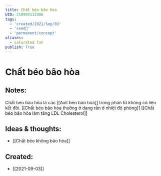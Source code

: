 ```yaml
---
title: Chất béo bão hòa
UID: 210903112406
tags:
  - 'created/2021/Sep/03'
  - 'seed🥜'
  - 'permanent/concept'
aliases:
  - saturated fat
publish: True
---
```

# Chất béo bão hòa

## Notes:
Chất béo bão hòa là các [[Axit béo bão hòa]] trong phân tử không có liên kết đôi.
[[Chất béo bão hòa thường ở dạng rắn ở nhiệt độ phòng]]
[[Chất béo bão hòa làm tăng LDL Cholesterol]]

## Ideas & thoughts:
- [[Chất béo không bão hòa]]

## Created:
- [[2021-09-03]]
